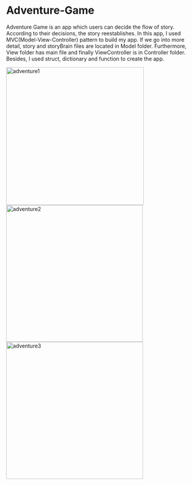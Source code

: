 # Adventure-Game
Adventure Game is an app which users can decide the flow of story. According to their decisions, the story reestablishes. In this app, I used MVC(Model-View-Controller) pattern to build my app. If we go into more detail, story and storyBrain files are located in Model folder. Furthermore, View folder has main file and finally ViewController is in Controller folder. Besides, I used struct, dictionary and function to create the app.

<img width="369" alt="adventure1" src="https://user-images.githubusercontent.com/92036779/188433569-6ff2ace2-ff17-4683-bf13-de237cc56576.png">
<img width="366" alt="adventure2" src="https://user-images.githubusercontent.com/92036779/188433589-862634a2-d977-44b7-9e36-c0c8de8e15d4.png">
<img width="367" alt="adventure3" src="https://user-images.githubusercontent.com/92036779/188433600-0262466a-0209-4be8-a8b6-54fa9a97a24b.png">
